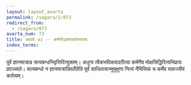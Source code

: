 ```yaml
---
layout: layout_avarta
permalink: /sagara/2/073
redirect_from:
  - /sagara/073
avarta_num: 73
title: आवर्तः ७३ -- कर्मणोऽवश्यकर्तव्यत्वम्
index_terms: 
---
```


पूर्वं ज्ञानमात्रान्न सत्यबन्धनिवृत्तिरित्युक्तम्।
अधुना त्वैकभविकवादरीत्या कर्मणैव मोक्षसिद्धिरित्यभिप्रायः
प्रपञ्च्यते।
सत्यबन्धो न ज्ञानमात्रान्निवर्तेतेति पूर्वं साधितत्वान्मुमुक्षुणा नित्यं
नैमित्तिकं च कर्मैव यावज्जीवं कर्तव्यम्।
